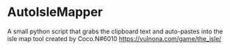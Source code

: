 # AutoIsleMapper
A small python script that grabs the clipboard text and auto-pastes into the isle map tool created by Coco.N#6010
https://vulnona.com/game/the_isle/
